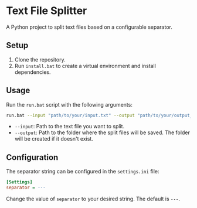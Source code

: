 # Text File Splitter

A Python project to split text files based on a configurable separator.

## Setup

1. Clone the repository.
2. Run `install.bat` to create a virtual environment and install dependencies.

## Usage

Run the `run.bat` script with the following arguments:

```bash
run.bat --input "path/to/your/input.txt" --output "path/to/your/output_folder"
```

-   `--input`: Path to the text file you want to split.
-   `--output`: Path to the folder where the split files will be saved. The folder will be created if it doesn't exist.

## Configuration

The separator string can be configured in the `settings.ini` file:

```ini
[Settings]
separator = ---
```

Change the value of `separator` to your desired string. The default is `---`.
